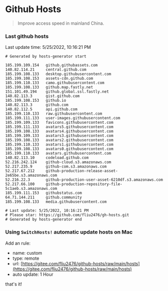 # Github Hosts

> Improve access speed in mainland China.

### Last github hosts

Last update time: 5/25/2022, 10:16:21 PM

```base
# Generated by hosts-generator start 

185.199.109.154   github.githubassets.com
140.82.114.21     central.github.com
185.199.108.133   desktop.githubusercontent.com
185.199.108.153   assets-cdn.github.com
185.199.110.133   camo.githubusercontent.com
185.199.108.133   github.map.fastly.net
151.101.49.194    github.global.ssl.fastly.net
140.82.113.3      gist.github.com
185.199.108.153   github.io
140.82.113.3      github.com
140.82.112.5      api.github.com
185.199.110.133   raw.githubusercontent.com
185.199.111.133   user-images.githubusercontent.com
185.199.109.133   favicons.githubusercontent.com
185.199.111.133   avatars5.githubusercontent.com
185.199.108.133   avatars4.githubusercontent.com
185.199.109.133   avatars3.githubusercontent.com
185.199.108.133   avatars2.githubusercontent.com
185.199.110.133   avatars1.githubusercontent.com
185.199.108.133   avatars0.githubusercontent.com
185.199.110.133   avatars.githubusercontent.com
140.82.113.10     codeload.github.com
52.216.242.124    github-cloud.s3.amazonaws.com
52.217.235.9      github-com.s3.amazonaws.com
52.217.67.212     github-production-release-asset-2e65be.s3.amazonaws.com
52.216.22.3       github-production-user-asset-6210df.s3.amazonaws.com
52.217.66.100     github-production-repository-file-5c1aeb.s3.amazonaws.com
185.199.111.153   githubstatus.com
64.71.144.211     github.community
185.199.108.133   media.githubusercontent.com

# Last update: 5/25/2022, 10:16:21 PM
# Please star: https://github.com/fliu2476/gh-hosts.git
# Generated by hosts-generator end
```

### Using `SwitchHosts!` automatic update hosts on Mac
Add an rule:
- name: custom
- type: remote
- url: [https://gitee.com/fliu2476/github-hosts/raw/main/hosts](https://gitee.com/fliu2476/github-hosts/raw/main/hosts)
- auto update: 1 Hour

that's it!

